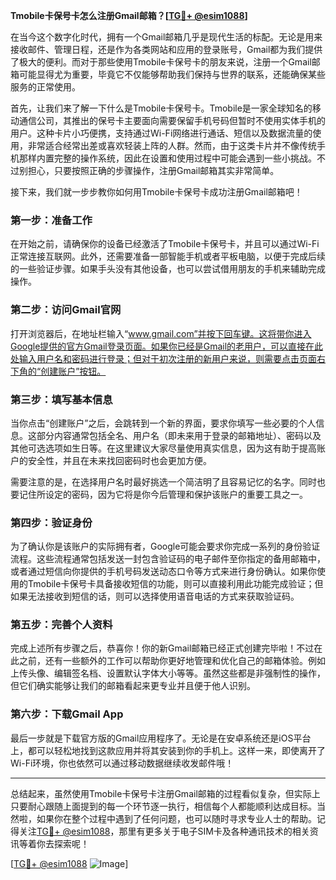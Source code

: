 **Tmobile卡保号卡怎么注册Gmail邮箱？[[TG💪+ @esim1088](https://t.me/s/esim1088)]**

在当今这个数字化时代，拥有一个Gmail邮箱几乎是现代生活的标配。无论是用来接收邮件、管理日程，还是作为各类网站和应用的登录账号，Gmail都为我们提供了极大的便利。而对于那些使用Tmobile卡保号卡的朋友来说，注册一个Gmail邮箱可能显得尤为重要，毕竟它不仅能够帮助我们保持与世界的联系，还能确保某些服务的正常使用。

首先，让我们来了解一下什么是Tmobile卡保号卡。Tmobile是一家全球知名的移动通信公司，其推出的保号卡主要面向需要保留手机号码但暂时不使用实体手机的用户。这种卡片小巧便携，支持通过Wi-Fi网络进行通话、短信以及数据流量的使用，非常适合经常出差或喜欢轻装上阵的人群。然而，由于这类卡片并不像传统手机那样内置完整的操作系统，因此在设置和使用过程中可能会遇到一些小挑战。不过别担心，只要按照正确的步骤操作，注册Gmail邮箱其实非常简单。

接下来，我们就一步步教你如何用Tmobile卡保号卡成功注册Gmail邮箱吧！

### 第一步：准备工作

在开始之前，请确保你的设备已经激活了Tmobile卡保号卡，并且可以通过Wi-Fi正常连接互联网。此外，还需要准备一部智能手机或者平板电脑，以便于完成后续的一些验证步骤。如果手头没有其他设备，也可以尝试借用朋友的手机来辅助完成操作。

### 第二步：访问Gmail官网

打开浏览器后，在地址栏输入“www.gmail.com”并按下回车键。这将带你进入Google提供的官方Gmail登录页面。如果你已经是Gmail的老用户，可以直接在此处输入用户名和密码进行登录；但对于初次注册的新用户来说，则需要点击页面右下角的“创建账户”按钮。

### 第三步：填写基本信息

当你点击“创建账户”之后，会跳转到一个新的界面，要求你填写一些必要的个人信息。这部分内容通常包括全名、用户名（即未来用于登录的邮箱地址）、密码以及其他可选选项如生日等。在这里建议大家尽量使用真实信息，因为这有助于提高账户的安全性，并且在未来找回密码时也会更加方便。

需要注意的是，在选择用户名时最好挑选一个简洁明了且容易记忆的名字。同时也要记住所设定的密码，因为它将是你今后管理和保护该账户的重要工具之一。

### 第四步：验证身份

为了确认你是该账户的实际拥有者，Google可能会要求你完成一系列的身份验证流程。这些流程通常包括发送一封包含验证码的电子邮件至你指定的备用邮箱中，或者通过短信向你提供的手机号码发送动态口令等方式来进行身份确认。如果你使用的Tmobile卡保号卡具备接收短信的功能，则可以直接利用此功能完成验证；但如果无法接收到短信的话，则可以选择使用语音电话的方式来获取验证码。

### 第五步：完善个人资料

完成上述所有步骤之后，恭喜你！你的新Gmail邮箱已经正式创建完毕啦！不过在此之前，还有一些额外的工作可以帮助你更好地管理和优化自己的邮箱体验。例如上传头像、编辑签名档、设置默认字体大小等等。虽然这些都是非强制性的操作，但它们确实能够让我们的邮箱看起来更专业并且便于他人识别。

### 第六步：下载Gmail App

最后一步就是下载官方版的Gmail应用程序了。无论是在安卓系统还是iOS平台上，都可以轻松地找到这款应用并将其安装到你的手机上。这样一来，即使离开了Wi-Fi环境，你也依然可以通过移动数据继续收发邮件哦！

---

总结起来，虽然使用Tmobile卡保号卡注册Gmail邮箱的过程看似复杂，但实际上只要耐心跟随上面提到的每一个环节逐一执行，相信每个人都能顺利达成目标。当然啦，如果你在整个过程中遇到了任何问题，也可以随时寻求专业人士的帮助。记得关注[TG💪+ @esim1088](https://t.me/s/esim1088)，那里有更多关于电子SIM卡及各种通讯技术的相关资讯等着你去探索呢！

[[TG💪+ @esim1088](https://t.me/s/esim1088) ![Image](https://i.postimg.cc/4NQfJmqS/Snipaste-2025-05-13-00-14-12.png)]
